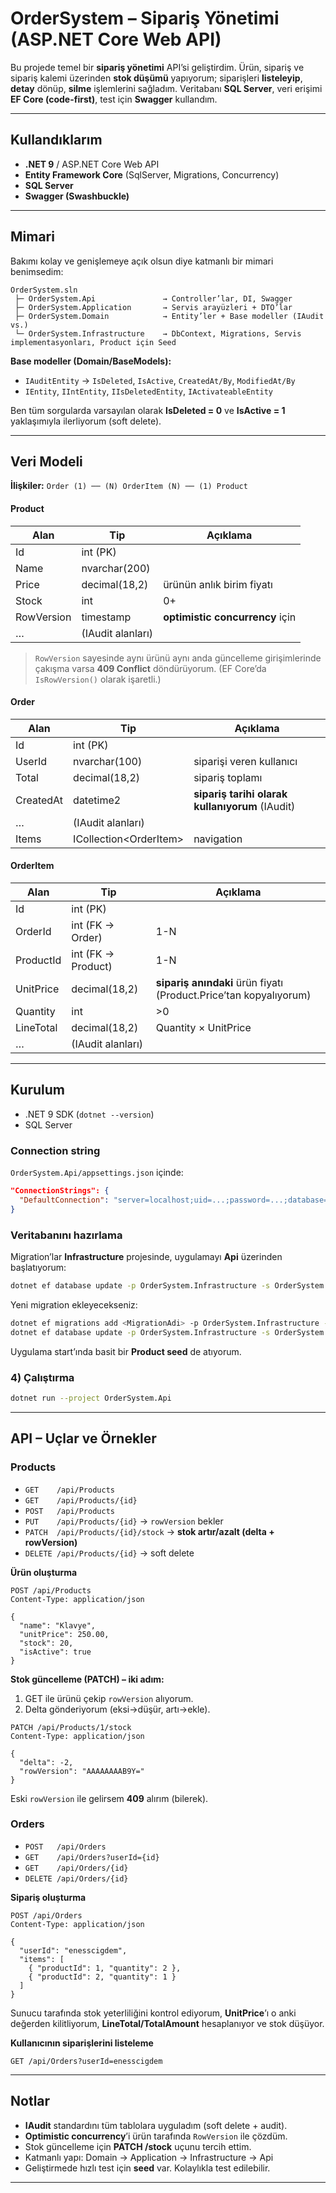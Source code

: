 # OrderSystem – Sipariş Yönetimi (ASP.NET Core Web API)

Bu projede temel bir **sipariş yönetimi** API’si geliştirdim. Ürün, sipariş ve sipariş kalemi üzerinden **stok düşümü** yapıyorum; siparişleri **listeleyip**, **detay** dönüp, **silme** işlemlerini sağladım. Veritabanı **SQL Server**, veri erişimi **EF Core (code-first)**, test için **Swagger** kullandım.

---

## Kullandıklarım

* **.NET 9** / ASP.NET Core Web API
* **Entity Framework Core** (SqlServer, Migrations, Concurrency)
* **SQL Server**
* **Swagger (Swashbuckle)**

---

## Mimari

Bakımı kolay ve genişlemeye açık olsun diye katmanlı bir mimari benimsedim:

```
OrderSystem.sln
 ├─ OrderSystem.Api               → Controller’lar, DI, Swagger
 ├─ OrderSystem.Application       → Servis arayüzleri + DTO’lar
 ├─ OrderSystem.Domain            → Entity’ler + Base modeller (IAudit vs.)
 └─ OrderSystem.Infrastructure    → DbContext, Migrations, Servis implementasyonları, Product için Seed
```

**Base modeller (Domain/BaseModels):**

* `IAuditEntity`  → `IsDeleted`, `IsActive`, `CreatedAt/By`, `ModifiedAt/By`
* `IEntity`, `IIntEntity`, `IIsDeletedEntity`, `IActivateableEntity`

Ben tüm sorgularda varsayılan olarak **IsDeleted = 0** ve **IsActive = 1** yaklaşımıyla ilerliyorum (soft delete).

---

## Veri Modeli

**İlişkiler:**
`Order (1) ── (N) OrderItem (N) ── (1) Product`

#### Product

| Alan       | Tip                  | Açıklama                        |
| ---------- | -------------------- | ------------------------------- |
| Id         | int (PK)             |                                 |
| Name       | nvarchar(200)        |                                 |
| Price      | decimal(18,2)        | ürünün anlık birim fiyatı       |
| Stock      | int                  | 0+                              |
| RowVersion | timestamp            | **optimistic concurrency** için |
| …          | (IAudit alanları)  |                                    |

> `RowVersion` sayesinde aynı ürünü aynı anda güncelleme girişimlerinde çakışma varsa **409 Conflict** döndürüyorum. (EF Core’da `IsRowVersion()` olarak işaretli.)

#### Order

| Alan      | Tip                     | Açıklama                                        |
| --------- | ----------------------- | ----------------------------------------------- |
| Id        | int (PK)                |                                                 |
| UserId    | nvarchar(100)           | siparişi veren kullanıcı                        |
| Total     | decimal(18,2)           | sipariş toplamı                                 |
| CreatedAt | datetime2               | **sipariş tarihi olarak kullanıyorum** (IAudit) |
| …         | (IAudit alanları)       |                                                 |
| Items     | ICollection\<OrderItem> | navigation                                      |

#### OrderItem

| Alan      | Tip                | Açıklama                                                          |
| --------- | ------------------ | ----------------------------------------------------------------- |
| Id        | int (PK)           |                                                                   |
| OrderId   | int (FK → Order)   | 1-N                                                               |
| ProductId | int (FK → Product) | 1-N                                                               |
| UnitPrice | decimal(18,2)      | **sipariş anındaki** ürün fiyatı (Product.Price’tan kopyalıyorum) |
| Quantity  | int                | >0                                                                |
| LineTotal | decimal(18,2)      | Quantity × UnitPrice                                              |
| …         | (IAudit alanları)  |                                                                   |

---

## Kurulum

* .NET 9 SDK (`dotnet --version`)
* SQL Server

### Connection string

`OrderSystem.Api/appsettings.json` içinde:

```json
"ConnectionStrings": {
  "DefaultConnection": "server=localhost;uid=...;password=...;database=OrderSystemDb;TrustServerCertificate=true;"
}
```

### Veritabanını hazırlama

Migration’lar **Infrastructure** projesinde, uygulamayı **Api** üzerinden başlatıyorum:

```bash
dotnet ef database update -p OrderSystem.Infrastructure -s OrderSystem.Api
```

Yeni migration ekleyecekseniz:

```bash
dotnet ef migrations add <MigrationAdi> -p OrderSystem.Infrastructure -s OrderSystem.Api
dotnet ef database update -p OrderSystem.Infrastructure -s OrderSystem.Api
```

Uygulama start’ında basit bir **Product seed** de atıyorum.

### 4) Çalıştırma

```bash
dotnet run --project OrderSystem.Api
```
---

## API – Uçlar ve Örnekler

### Products

* `GET    /api/Products`
* `GET    /api/Products/{id}`
* `POST   /api/Products`
* `PUT    /api/Products/{id}`        → `rowVersion` bekler
* `PATCH  /api/Products/{id}/stock`  → **stok artır/azalt (delta + rowVersion)**
* `DELETE /api/Products/{id}`        → soft delete

**Ürün oluşturma**

```http
POST /api/Products
Content-Type: application/json

{
  "name": "Klavye",
  "unitPrice": 250.00,
  "stock": 20,
  "isActive": true
}
```

**Stok güncelleme (PATCH) – iki adım:**

1. GET ile ürünü çekip `rowVersion` alıyorum.
2. Delta gönderiyorum (eksi→düşür, artı→ekle).

```http
PATCH /api/Products/1/stock
Content-Type: application/json

{
  "delta": -2,
  "rowVersion": "AAAAAAAAB9Y="
}
```

Eski `rowVersion` ile gelirsem **409** alırım (bilerek).

### Orders

* `POST   /api/Orders`
* `GET    /api/Orders?userId={id}`
* `GET    /api/Orders/{id}`
* `DELETE /api/Orders/{id}`

**Sipariş oluşturma**

```http
POST /api/Orders
Content-Type: application/json

{
  "userId": "enesscigdem",
  "items": [
    { "productId": 1, "quantity": 2 },
    { "productId": 2, "quantity": 1 }
  ]
}
```

Sunucu tarafında stok yeterliliğini kontrol ediyorum, **UnitPrice**’ı o anki değerden kilitliyorum, **LineTotal/TotalAmount** hesaplanıyor ve stok düşüyor.

**Kullanıcının siparişlerini listeleme**

```http
GET /api/Orders?userId=enesscigdem
```

---

## Notlar

* **IAudit** standardını tüm tablolara uyguladım (soft delete + audit).
* **Optimistic concurrency**’i ürün tarafında `RowVersion` ile çözdüm.
* Stok güncelleme için **PATCH /stock** uçunu tercih ettim.
* Katmanlı yapı: Domain → Application → Infrastructure → Api
* Geliştirmede hızlı test için **seed** var. Kolaylıkla test edilebilir.

---
